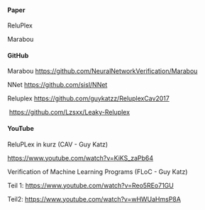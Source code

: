 #### Paper

ReluPlex

Marabou



#### GitHub

Marabou 	https://github.com/NeuralNetworkVerification/Marabou

NNet			https://github.com/sisl/NNet

Reluplex	  https://github.com/guykatzz/ReluplexCav2017

​					  https://github.com/Lzsxx/Leaky-Reluplex



#### YouTube

ReluPLex in kurz (CAV - Guy Katz)

https://www.youtube.com/watch?v=KiKS_zaPb64



Verification of Machine Learning Programs (FLoC - Guy Katz)

Teil 1: 		  https://www.youtube.com/watch?v=Reo5REo71GU

Teil2:	   	 https://www.youtube.com/watch?v=wHWUaHmsP8A



